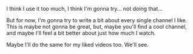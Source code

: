 I think I use it too much, I think I'm gonna try... not doing that...

But for now, I'm gonna try to write a bit about every single channel I like. This is maybe not gonna be great, but, maybe you'll find a cool channel, and maybe I'll feel a bit better about just how much I watch.

Maybe I'll do the same for my liked videos too. We'll see.
